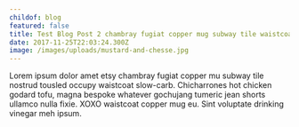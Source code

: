 ```yaml
---
childof: blog
featured: false
title: Test Blog Post 2 chambray fugiat copper mug subway tile waistcoat
date: 2017-11-25T22:03:24.300Z
image: /images/uploads/mustard-and-chesse.jpg
---
```

Lorem ipsum dolor amet etsy chambray fugiat copper mu subway tile nostrud tousled occupy waistcoat slow-carb. Chicharrones hot chicken godard tofu, magna bespoke whatever gochujang tumeric jean shorts ullamco nulla fixie. XOXO waistcoat copper mug eu. Sint voluptate drinking vinegar meh ipsum.
